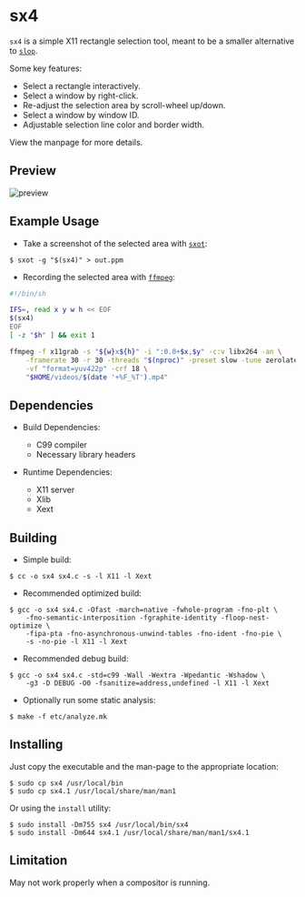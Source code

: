 # sx4

`sx4` is a simple X11 rectangle selection tool, meant to be a smaller
alternative to [`slop`][slop].

Some key features:

* Select a rectangle interactively.
* Select a window by right-click.
* Re-adjust the selection area by scroll-wheel up/down.
* Select a window by window ID.
* Adjustable selection line color and border width.

View the manpage for more details.

[slop]: https://github.com/naelstrof/slop

## Preview

![preview](https://images2.imgbox.com/0d/a4/kPvhiJFL_o.gif)

## Example Usage

* Take a screenshot of the selected area with [`sxot`][sxot]:

```console
$ sxot -g "$(sx4)" > out.ppm
```

* Recording the selected area with [`ffmpeg`][ffmpeg]:

```sh
#!/bin/sh

IFS=, read x y w h << EOF
$(sx4)
EOF
[ -z "$h" ] && exit 1

ffmpeg -f x11grab -s "${w}x${h}" -i ":0.0+$x,$y" -c:v libx264 -an \
	-framerate 30 -r 30 -threads "$(nproc)" -preset slow -tune zerolatency \
	-vf "format=yuv422p" -crf 18 \
	"$HOME/videos/$(date '+%F_%T').mp4"
```

[sxot]: https://codeberg.org/NRK/sxot
[ffmpeg]: https://ffmpeg.org

## Dependencies

- Build Dependencies:
  * C99 compiler
  * Necessary library headers

- Runtime Dependencies:
  * X11 server
  * Xlib
  * Xext

## Building

* Simple build:

```console
$ cc -o sx4 sx4.c -s -l X11 -l Xext
```

* Recommended optimized build:

```console
$ gcc -o sx4 sx4.c -Ofast -march=native -fwhole-program -fno-plt \
    -fno-semantic-interposition -fgraphite-identity -floop-nest-optimize \
    -fipa-pta -fno-asynchronous-unwind-tables -fno-ident -fno-pie \
    -s -no-pie -l X11 -l Xext
```

* Recommended debug build:

```console
$ gcc -o sx4 sx4.c -std=c99 -Wall -Wextra -Wpedantic -Wshadow \
    -g3 -D DEBUG -O0 -fsanitize=address,undefined -l X11 -l Xext
```

* Optionally run some static analysis:

```console
$ make -f etc/analyze.mk
```

## Installing

Just copy the executable and the man-page to the appropriate location:

```console
$ sudo cp sx4 /usr/local/bin
$ sudo cp sx4.1 /usr/local/share/man/man1
```

Or using the `install` utility:

```console
$ sudo install -Dm755 sx4 /usr/local/bin/sx4
$ sudo install -Dm644 sx4.1 /usr/local/share/man/man1/sx4.1
```

## Limitation

May not work properly when a compositor is running.
